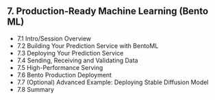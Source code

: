 ## 7. Production-Ready Machine Learning (Bento ML)
* 7.1 Intro/Session Overview
* 7.2 Building Your Prediction Service with BentoML
* 7.3 Deploying Your Prediction Service
* 7.4 Sending, Receiving and Validating Data
* 7.5 High-Performance Serving
* 7.6 Bento Production Deployment
* 7.7 (Optional) Advanced Example: Deploying Stable Diffusion Model
* 7.8 Summary
